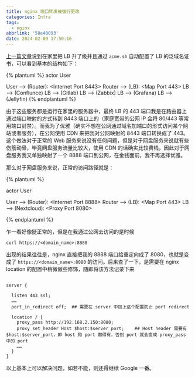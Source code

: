```yaml
---
title: nginx 端口转发被强行更改
categories: Infra
tags:
  - nginx
abbrlink: '58e40093'
date: 2024-02-09 17:50:16
---
```

[上一篇文章](https://blog.skyhive.tech/2024/2/%E9%85%8D%E7%BD%AE-DNSPod-%E8%87%AA%E5%8A%A8%E8%8E%B7%E5%8F%96%E6%B3%9B%E5%9F%9F%E5%90%8D%E8%AF%81%E4%B9%A6.html)说到在家里把 LB 升了级并且通过 `acme.sh` 自动配置了 LB 的泛域名证书，可以看到基本的结构如下：

{% plantuml %}
  actor User

  User --> (Router): <Internet Port 8443>
  Router --> (LB): <Map Port 443>
  LB --> (Conflunce)
  LB --> (Gitlab)
  LB --> (Zabbix)
  LB --> (Grafana)
  LB --> (Jellyfin)
{% endplantuml %}

由于这些服务都是运行在家里的服务器中，最终 LB 的 443 端口我是在路由器上通过端口映射的方式转到 8443 端口上的（家庭宽带的公网 IP 会将 80/443 等常用端口封禁）。而我为了优雅（确实不想在公网通过域名加端口的形式访问某个网站或者服务），在公网使用 CDN 来把我对公网映射的 8443 端口转换成了 443。这个做法对于正常的 Web 服务来说没有任何问题，但是对于网盘服务来说就有些伤筋动骨，毕竟网盘服务流量比较大，使用 CDN 的话确实比较费钱。因此对于网盘服务我又单独映射了一个 8888 端口到公网，在金钱面前，我不再选择优雅。
<!--more-->

那么对于网盘服务来说，正常的访问路径就是：

{% plantuml %}

actor User

User --> (Router): <Internet Port 8888>
Router --> (LB): <Map Port 443>
LB --> (Nextcloud): <Proxy Port 8080>

{% endplantuml %}

乍一看好像挺正常的，但是在我通过公网去访问的是时候
```shell
curl https://<domain_name>:8888
```
出现的结果往往是，nginx 直接把我的 8888 端口给重定向成了 8080，也就是变成了 `https://<domain_name>:8080` 的访问。后来查了一下，是需要在 nginx location 的配置中稍微做些修饰，随即将该方法记录下来
```nginx

server {

  listen 443 ssl;
  ……
  port_in_redirect off;  ## 需要在 server 中加上这个配置防止 port redirect

  location / {
    proxy_pass http://192.168.2.150:8080;
    proxy_set_header Host $host:$server_port;    ## Host header 需要有 $host:$server_port，即 host 和 port 都得有，否则 port 就会变成 proxy_pass 中的 port
    ……
  }
}

```

以上基本上可以解决问题，如若不能，则还得继续 Google 一番。